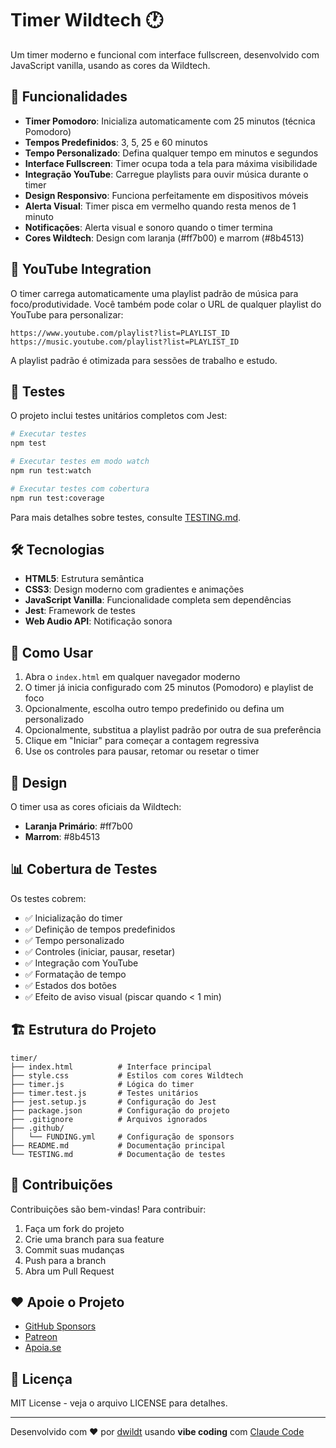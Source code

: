 # Timer Wildtech 🕐

Um timer moderno e funcional com interface fullscreen, desenvolvido com JavaScript vanilla, usando as cores da Wildtech.

## 🚀 Funcionalidades

- **Timer Pomodoro**: Inicializa automaticamente com 25 minutos (técnica Pomodoro)
- **Tempos Predefinidos**: 3, 5, 25 e 60 minutos
- **Tempo Personalizado**: Defina qualquer tempo em minutos e segundos
- **Interface Fullscreen**: Timer ocupa toda a tela para máxima visibilidade
- **Integração YouTube**: Carregue playlists para ouvir música durante o timer
- **Design Responsivo**: Funciona perfeitamente em dispositivos móveis
- **Alerta Visual**: Timer pisca em vermelho quando resta menos de 1 minuto
- **Notificações**: Alerta visual e sonoro quando o timer termina
- **Cores Wildtech**: Design com laranja (#ff7b00) e marrom (#8b4513)

## 🎵 YouTube Integration

O timer carrega automaticamente uma playlist padrão de música para foco/produtividade. Você também pode colar o URL de qualquer playlist do YouTube para personalizar:

```
https://www.youtube.com/playlist?list=PLAYLIST_ID
https://music.youtube.com/playlist?list=PLAYLIST_ID
```

A playlist padrão é otimizada para sessões de trabalho e estudo.

## 🧪 Testes

O projeto inclui testes unitários completos com Jest:

```bash
# Executar testes
npm test

# Executar testes em modo watch
npm run test:watch

# Executar testes com cobertura
npm run test:coverage
```

Para mais detalhes sobre testes, consulte [TESTING.md](./TESTING.md).

## 🛠️ Tecnologias

- **HTML5**: Estrutura semântica
- **CSS3**: Design moderno com gradientes e animações
- **JavaScript Vanilla**: Funcionalidade completa sem dependências
- **Jest**: Framework de testes
- **Web Audio API**: Notificação sonora

## 📱 Como Usar

1. Abra o `index.html` em qualquer navegador moderno
2. O timer já inicia configurado com 25 minutos (Pomodoro) e playlist de foco
3. Opcionalmente, escolha outro tempo predefinido ou defina um personalizado
4. Opcionalmente, substitua a playlist padrão por outra de sua preferência
5. Clique em "Iniciar" para começar a contagem regressiva
6. Use os controles para pausar, retomar ou resetar o timer

## 🎨 Design

O timer usa as cores oficiais da Wildtech:
- **Laranja Primário**: #ff7b00
- **Marrom**: #8b4513

## 📊 Cobertura de Testes

Os testes cobrem:
- ✅ Inicialização do timer
- ✅ Definição de tempos predefinidos
- ✅ Tempo personalizado
- ✅ Controles (iniciar, pausar, resetar)
- ✅ Integração com YouTube
- ✅ Formatação de tempo
- ✅ Estados dos botões
- ✅ Efeito de aviso visual (piscar quando < 1 min)

## 🏗️ Estrutura do Projeto

```
timer/
├── index.html          # Interface principal
├── style.css           # Estilos com cores Wildtech
├── timer.js            # Lógica do timer
├── timer.test.js       # Testes unitários
├── jest.setup.js       # Configuração do Jest
├── package.json        # Configuração do projeto
├── .gitignore          # Arquivos ignorados
├── .github/
│   └── FUNDING.yml     # Configuração de sponsors
├── README.md           # Documentação principal
└── TESTING.md          # Documentação de testes
```

## 🤝 Contribuições

Contribuições são bem-vindas! Para contribuir:

1. Faça um fork do projeto
2. Crie uma branch para sua feature
3. Commit suas mudanças
4. Push para a branch
5. Abra um Pull Request

## ❤️ Apoie o Projeto

- [GitHub Sponsors](https://github.com/sponsors/dwildt)
- [Patreon](https://patreon.com/dwildt)
- [Apoia.se](https://apoia.se/dwildt)

## 📄 Licença

MIT License - veja o arquivo LICENSE para detalhes.

---

Desenvolvido com ❤️ por [dwildt](https://github.com/dwildt) usando **vibe coding** com [Claude Code](https://claude.ai/code)